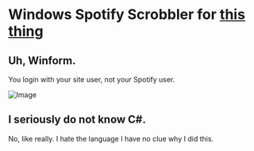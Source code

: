 # Windows Spotify Scrobbler for [this thing](https://github.com/ModalSeoul/Weeb.FM)

## Uh, Winform.
You login with your site user, not your Spotify user.

![Image](http://i.imgur.com/JgozUnA.png)

## I seriously do not know C#.
No, like really. I hate the language I have no clue why I did this.
